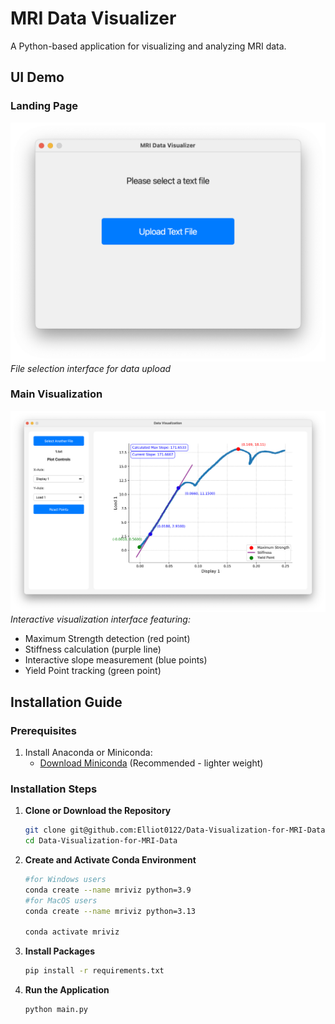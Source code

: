 # MRI Data Visualizer

A Python-based application for visualizing and analyzing MRI data.

## UI Demo

### Landing Page
![Landing Page](public/landing%20page.png)
*File selection interface for data upload*

### Main Visualization
![Main Page](public/main%20page.png)
*Interactive visualization interface featuring:*
- Maximum Strength detection (red point)
- Stiffness calculation (purple line)
- Interactive slope measurement (blue points)
- Yield Point tracking (green point)

## Installation Guide

### Prerequisites

1. Install Anaconda or Miniconda:
   - [Download Miniconda](https://docs.conda.io/en/latest/miniconda.html) (Recommended - lighter weight)

### Installation Steps

1. **Clone or Download the Repository**
   ```bash
   git clone git@github.com:Elliot0122/Data-Visualization-for-MRI-Data.git
   cd Data-Visualization-for-MRI-Data
   ```

2. **Create and Activate Conda Environment**
   ```bash
   #for Windows users
   conda create --name mriviz python=3.9
   #for MacOS users
   conda create --name mriviz python=3.13

   conda activate mriviz
   ```

3. **Install Packages**
   ```bash
   pip install -r requirements.txt
   ```

4. **Run the Application**
   ```bash
   python main.py
   ```

